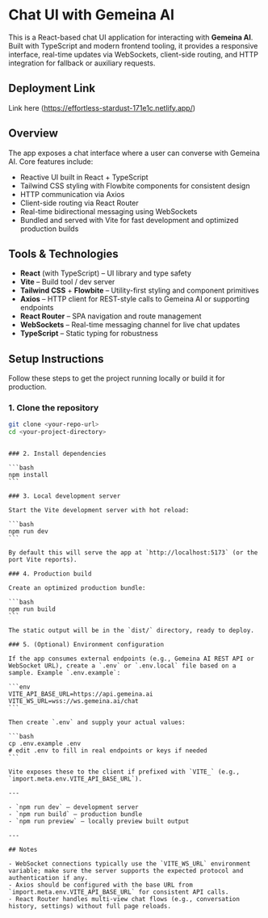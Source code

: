 
# Chat UI with Gemeina AI

This is a React-based chat UI application for interacting with **Gemeina AI**. Built with TypeScript and modern frontend tooling, it provides a responsive interface, real-time updates via WebSockets, client-side routing, and HTTP integration for fallback or auxiliary requests.

## Deployment Link
Link here (https://effortless-stardust-171e1c.netlify.app/)

## Overview

The app exposes a chat interface where a user can converse with Gemeina AI. Core features include:

- Reactive UI built in React + TypeScript
- Tailwind CSS styling with Flowbite components for consistent design
- HTTP communication via Axios
- Client-side routing via React Router
- Real-time bidirectional messaging using WebSockets
- Bundled and served with Vite for fast development and optimized production builds

## Tools & Technologies

- **React** (with TypeScript) – UI library and type safety
- **Vite** – Build tool / dev server
- **Tailwind CSS** + **Flowbite** – Utility-first styling and component primitives
- **Axios** – HTTP client for REST-style calls to Gemeina AI or supporting endpoints
- **React Router** – SPA navigation and route management
- **WebSockets** – Real-time messaging channel for live chat updates
- **TypeScript** – Static typing for robustness

## Setup Instructions

Follow these steps to get the project running locally or build it for production.

### 1. Clone the repository

```bash
git clone <your-repo-url>
cd <your-project-directory>
```
````

### 2. Install dependencies

```bash
npm install
```

### 3. Local development server

Start the Vite development server with hot reload:

```bash
npm run dev
```

By default this will serve the app at `http://localhost:5173` (or the port Vite reports).

### 4. Production build

Create an optimized production bundle:

```bash
npm run build
```

The static output will be in the `dist/` directory, ready to deploy.

### 5. (Optional) Environment configuration

If the app consumes external endpoints (e.g., Gemeina AI REST API or WebSocket URL), create a `.env` or `.env.local` file based on a sample. Example `.env.example`:

```env
VITE_API_BASE_URL=https://api.gemeina.ai
VITE_WS_URL=wss://ws.gemeina.ai/chat
```

Then create `.env` and supply your actual values:

```bash
cp .env.example .env
# edit .env to fill in real endpoints or keys if needed
```

Vite exposes these to the client if prefixed with `VITE_` (e.g., `import.meta.env.VITE_API_BASE_URL`).

---

- `npm run dev` — development server
- `npm run build` — production bundle
- `npm run preview` — locally preview built output

---

## Notes

- WebSocket connections typically use the `VITE_WS_URL` environment variable; make sure the server supports the expected protocol and authentication if any.
- Axios should be configured with the base URL from `import.meta.env.VITE_API_BASE_URL` for consistent API calls.
- React Router handles multi-view chat flows (e.g., conversation history, settings) without full page reloads.
